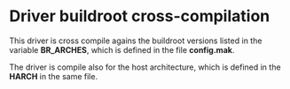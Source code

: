 # Driver buildroot cross-compilation

This driver is cross compile agains the buildroot versions listed in the variable **BR_ARCHES**, which is defined in the file **config.mak**.

The driver is compile also for the host architecture, which is defined in the **HARCH** in the same file.
